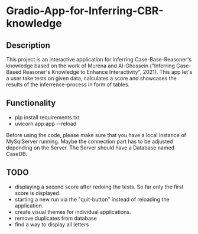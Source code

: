 # Gradio-App-for-Inferring-CBR-knowledge
## Description
This project is an interactive application for inferring Case-Base-Reasoner's knowledge based on the work of Murena and Al-Ghossein ("Inferring Case-Based Reasoner's Knowledge to Enhance Interactivity", 2021). 
This app let's a user take tests on given data, calculates a score and showcases the results of the inferrence-process in form of tables.

## Functionality 
- pip install requirements.txt
- uvicorn app:app --reload

Before using the code, please make sure that you have a local instance of MySqlServer running.
Maybe the connection part has to be adjusted depending on the Server.
The Server should have a Database named CaseDB.

## TODO ##
- displaying a second score after redoing the tests. So far only the first score is displayed.
- starting a new run via the "quit-button" instead of reloading the application. 
- create visual themes for individual applications.
- remove duplicates from database
- find a way to display all letters

